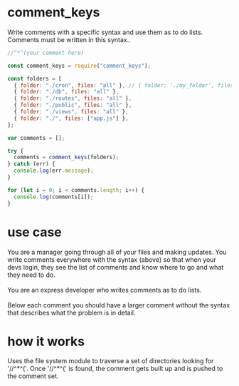 # comment_keys

Write comments with a specific syntax and use them as to do lists. Comments must be written in this syntax..

```js
//^*^(your comment here)
```

```js
const comment_keys = require("comment_keys");

const folders = [
  { folder: "./cron", files: "all" }, // { folder: './my_folder', files: ([]), ('all'), (['a.js', 'b.js']) }
  { folder: "./db", files: "all" },
  { folder: "./routes", files: "all" },
  { folder: "./public", files: "all" },
  { folder: "./views", files: "all" },
  { folder: "./", files: ["app.js"] },
];

var comments = [];

try {
  comments = comment_keys(folders);
} catch (err) {
  console.log(err.message);
}

for (let i = 0; i < comments.length; i++) {
  console.log(comments[i]);
}
```

# use case

You are a manager going through all of your files and making updates. You write comments everywhere with the syntax (above) so that when your devs login, they see the list of comments and know where to go and what they need to do.
<br><br>
You are an express developer who writes comments as to do lists.
<br><br>
Below each comment you should have a larger comment without the syntax that describes what the problem is in detail.

# how it works

Uses the file system module to traverse a set of directories looking for '//^\*^('. Once '//^\*^(' is found, the comment gets built up and is pushed to the comment set.
